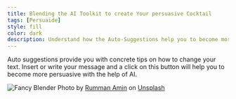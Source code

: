 ```yaml
---
title: Blending the AI Toolkit to create Your persuasive Cocktail
tags: [Persuaide]
style: fill
color: dark
description: Understand how the Auto-Suggestions help you to become more Persuasive.
---
```


Auto suggestions provide you with concrete tips on how to change your text. Insert or write your message and a click on this button will help you to become more persuasive with the help of AI.
  
![Fancy Blender](https://images.unsplash.com/photo-1577495917765-9497a0de7caa?ixid=MnwxMjA3fDB8MHxwaG90by1wYWdlfHx8fGVufDB8fHx8&ixlib=rb-1.2.1&auto=format&fit=crop&w=934&q=80)
Photo by <a href="https://unsplash.com/@rumanamin?utm_source=unsplash&utm_medium=referral&utm_content=creditCopyText">Rumman Amin</a> on <a href="https://unsplash.com/s/photos/blender?utm_source=unsplash&utm_medium=referral&utm_content=creditCopyText">Unsplash</a>
  
